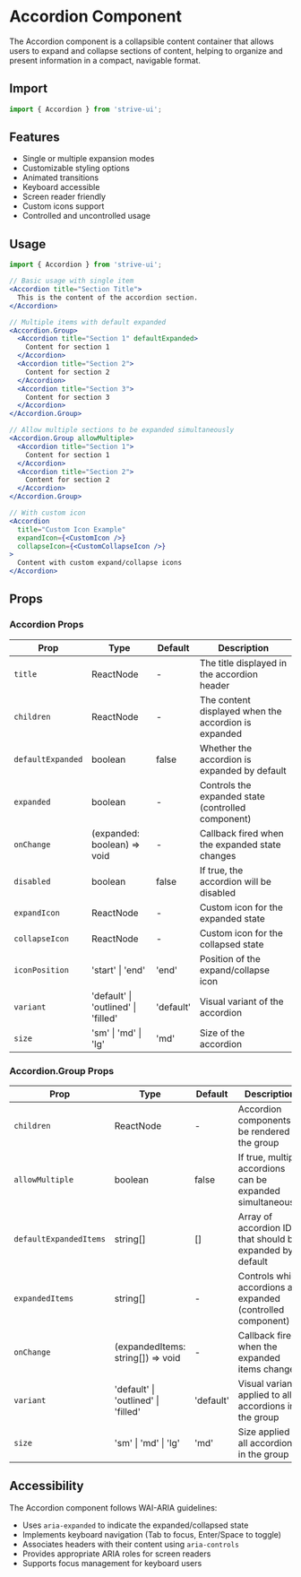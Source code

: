 # Accordion Component

The Accordion component is a collapsible content container that allows users to expand and collapse sections of content, helping to organize and present information in a compact, navigable format.

## Import

```jsx
import { Accordion } from 'strive-ui';
```

## Features

- Single or multiple expansion modes
- Customizable styling options
- Animated transitions
- Keyboard accessible
- Screen reader friendly
- Custom icons support
- Controlled and uncontrolled usage

## Usage

```jsx
import { Accordion } from 'strive-ui';

// Basic usage with single item
<Accordion title="Section Title">
  This is the content of the accordion section.
</Accordion>

// Multiple items with default expanded
<Accordion.Group>
  <Accordion title="Section 1" defaultExpanded>
    Content for section 1
  </Accordion>
  <Accordion title="Section 2">
    Content for section 2
  </Accordion>
  <Accordion title="Section 3">
    Content for section 3
  </Accordion>
</Accordion.Group>

// Allow multiple sections to be expanded simultaneously
<Accordion.Group allowMultiple>
  <Accordion title="Section 1">
    Content for section 1
  </Accordion>
  <Accordion title="Section 2">
    Content for section 2
  </Accordion>
</Accordion.Group>

// With custom icon
<Accordion 
  title="Custom Icon Example"
  expandIcon={<CustomIcon />}
  collapseIcon={<CustomCollapseIcon />}
>
  Content with custom expand/collapse icons
</Accordion>
```

## Props

### Accordion Props

| Prop | Type | Default | Description |
|------|------|---------|-------------|
| `title` | ReactNode | - | The title displayed in the accordion header |
| `children` | ReactNode | - | The content displayed when the accordion is expanded |
| `defaultExpanded` | boolean | false | Whether the accordion is expanded by default |
| `expanded` | boolean | - | Controls the expanded state (controlled component) |
| `onChange` | (expanded: boolean) => void | - | Callback fired when the expanded state changes |
| `disabled` | boolean | false | If true, the accordion will be disabled |
| `expandIcon` | ReactNode | - | Custom icon for the expanded state |
| `collapseIcon` | ReactNode | - | Custom icon for the collapsed state |
| `iconPosition` | 'start' \| 'end' | 'end' | Position of the expand/collapse icon |
| `variant` | 'default' \| 'outlined' \| 'filled' | 'default' | Visual variant of the accordion |
| `size` | 'sm' \| 'md' \| 'lg' | 'md' | Size of the accordion |

### Accordion.Group Props

| Prop | Type | Default | Description |
|------|------|---------|-------------|
| `children` | ReactNode | - | Accordion components to be rendered in the group |
| `allowMultiple` | boolean | false | If true, multiple accordions can be expanded simultaneously |
| `defaultExpandedItems` | string[] | [] | Array of accordion IDs that should be expanded by default |
| `expandedItems` | string[] | - | Controls which accordions are expanded (controlled component) |
| `onChange` | (expandedItems: string[]) => void | - | Callback fired when the expanded items change |
| `variant` | 'default' \| 'outlined' \| 'filled' | 'default' | Visual variant applied to all accordions in the group |
| `size` | 'sm' \| 'md' \| 'lg' | 'md' | Size applied to all accordions in the group |

## Accessibility

The Accordion component follows WAI-ARIA guidelines:
- Uses `aria-expanded` to indicate the expanded/collapsed state
- Implements keyboard navigation (Tab to focus, Enter/Space to toggle)
- Associates headers with their content using `aria-controls`
- Provides appropriate ARIA roles for screen readers
- Supports focus management for keyboard users

